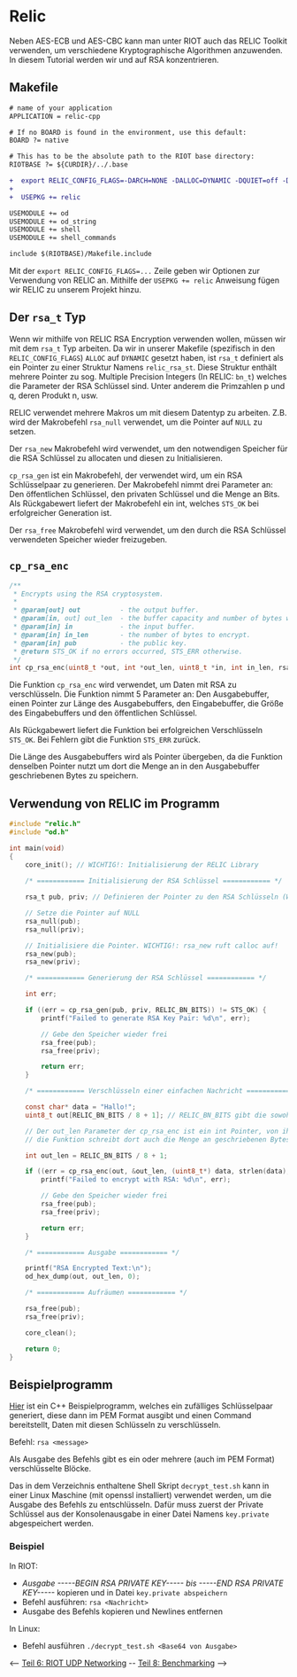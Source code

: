 # Relic

Neben AES-ECB und AES-CBC kann man unter RIOT auch das RELIC Toolkit verwenden,
um verschiedene Kryptographische Algorithmen anzuwenden. In diesem Tutorial werden wir und auf RSA konzentrieren.

## Makefile

```diff
# name of your application
APPLICATION = relic-cpp

# If no BOARD is found in the environment, use this default:
BOARD ?= native

# This has to be the absolute path to the RIOT base directory:
RIOTBASE ?= ${CURDIR}/../.base

+  export RELIC_CONFIG_FLAGS=-DARCH=NONE -DALLOC=DYNAMIC -DQUIET=off -DWORD=32 -DFP_PRIME=255 -DWITH="BN;MD;DV;FP;EP;CP;BC;EC" -DSEED=RIOTRND
+  
+  USEPKG += relic

USEMODULE += od
USEMODULE += od_string
USEMODULE += shell
USEMODULE += shell_commands

include $(RIOTBASE)/Makefile.include
```

Mit der `export RELIC_CONFIG_FLAGS=...` Zeile geben wir Optionen zur Verwendung von RELIC an.
Mithilfe der `USEPKG += relic` Anweisung fügen wir RELIC zu unserem Projekt hinzu.

## Der `rsa_t` Typ

Wenn wir mithilfe von RELIC RSA Encryption verwenden wollen, müssen wir mit dem `rsa_t` Typ arbeiten.
Da wir in unserer Makefile (spezifisch in den `RELIC_CONFIG_FLAGS`) `ALLOC` auf `DYNAMIC` gesetzt haben,
ist `rsa_t` definiert als ein Pointer zu einer Struktur Namens `relic_rsa_st`. Diese Struktur enthält mehrere Pointer
zu sog. Multiple Precision Integers (In RELIC: `bn_t`) welches die Parameter der RSA Schlüssel sind. Unter anderem die Primzahlen p und q,
deren Produkt n, usw.

RELIC verwendet mehrere Makros um mit diesem Datentyp zu arbeiten. Z.B. wird der Makrobefehl `rsa_null` verwendet,
um die Pointer auf `NULL` zu setzen.

Der `rsa_new` Makrobefehl wird verwendet, um den notwendigen Speicher für die RSA Schlüssel zu allocaten und diesen zu Initialisieren.

`cp_rsa_gen` ist ein Makrobefehl, der verwendet wird, um ein RSA Schlüsselpaar zu generieren.
Der Makrobefehl nimmt drei Parameter an: Den öffentlichen Schlüssel, den privaten Schlüssel und die Menge an Bits.
Als Rückgabewert liefert der Makrobefehl ein int, welches `STS_OK` bei erfolgreicher Generation ist.

Der `rsa_free` Makrobefehl wird verwendet, um den durch die RSA Schlüssel verwendeten Speicher wieder freizugeben.

## `cp_rsa_enc`

```c
/**
 * Encrypts using the RSA cryptosystem.
 *
 * @param[out] out          - the output buffer.
 * @param[in, out] out_len  - the buffer capacity and number of bytes written.
 * @param[in] in            - the input buffer.
 * @param[in] in_len        - the number of bytes to encrypt.
 * @param[in] pub           - the public key.
 * @return STS_OK if no errors occurred, STS_ERR otherwise.
 */
int cp_rsa_enc(uint8_t *out, int *out_len, uint8_t *in, int in_len, rsa_t pub);
```

Die Funktion `cp_rsa_enc` wird verwendet, um Daten mit RSA zu verschlüsseln.
Die Funktion nimmt 5 Parameter an: Den Ausgabebuffer, einen Pointer zur Länge des Ausgabebuffers,
den Eingabebuffer, die Größe des Eingabebuffers und den öffentlichen Schlüssel.

Als Rückgabewert liefert die Funktion bei erfolgreichen Verschlüsseln `STS_OK`. Bei Fehlern gibt die Funktion `STS_ERR` zurück.

Die Länge des Ausgabebuffers wird als Pointer übergeben,
da die Funktion denselben Pointer nutzt um dort die Menge an in den Ausgabebuffer geschriebenen Bytes zu speichern.



## Verwendung von RELIC im Programm

```c
#include "relic.h"
#include "od.h"

int main(void)
{
    core_init(); // WICHTIG!: Initialisierung der RELIC Library
    
    /* ============ Initialisierung der RSA Schlüssel ============ */

    rsa_t pub, priv; // Definieren der Pointer zu den RSA Schlüsseln (Wegen ALLOC = DYNAMIC ist rsa_t ein Pointer)

    // Setze die Pointer auf NULL
    rsa_null(pub);
    rsa_null(priv);

    // Initialisiere die Pointer. WICHTIG!: rsa_new ruft calloc auf!
    rsa_new(pub);
    rsa_new(priv);

    /* ============ Generierung der RSA Schlüssel ============ */

    int err;

    if ((err = cp_rsa_gen(pub, priv, RELIC_BN_BITS)) != STS_OK) {
        printf("Failed to generate RSA Key Pair: %d\n", err);

        // Gebe den Speicher wieder frei
        rsa_free(pub);
        rsa_free(priv);

        return err;
    }

    /* ============ Verschlüsseln einer einfachen Nachricht ============ */

    const char* data = "Hallo!";
    uint8_t out[RELIC_BN_BITS / 8 + 1]; // RELIC_BN_BITS gibt die sowohl Präzision in Bits der Multiple Precision Integers, als auch die RSA Bits an

    // Der out_len Parameter der cp_rsa_enc ist ein int Pointer, von ihm wird die Größe des Output-buffers gelesen,
    // die Funktion schreibt dort auch die Menge an geschriebenen Bytes hin

    int out_len = RELIC_BN_BITS / 8 + 1;

    if ((err = cp_rsa_enc(out, &out_len, (uint8_t*) data, strlen(data), pub)) != STS_OK) {
        printf("Failed to encrypt with RSA: %d\n", err);

        // Gebe den Speicher wieder frei
        rsa_free(pub);
        rsa_free(priv);

        return err;
    }

    /* ============ Ausgabe ============ */

    printf("RSA Encrypted Text:\n");
    od_hex_dump(out, out_len, 0);

    /* ============ Aufräumen ============ */

    rsa_free(pub);
    rsa_free(priv);

    core_clean();

    return 0;
}
```

## Beispielprogramm

[Hier](../../tutorial_code/relic-cpp) ist ein C++ Beispielprogramm, welches ein zufälliges Schlüsselpaar generiert,
diese dann im PEM Format ausgibt und einen Command bereitstellt, Daten mit diesen Schlüsseln zu verschlüsseln.

Befehl: `rsa <message>`

Als Ausgabe des Befehls gibt es ein oder mehrere (auch im PEM Format) verschlüsselte Blöcke.

Das in dem Verzeichnis enthaltene Shell Skript `decrypt_test.sh`
kann in einer Linux Maschine (mit openssl installiert) verwendet werden, um die Ausgabe des Befehls zu entschlüsseln.
Dafür muss zuerst der Private Schlüssel aus der Konsolenausgabe in einer Datei Namens `key.private` abgespeichert werden.

### Beispiel

In RIOT:
 * *Ausgabe -----BEGIN RSA PRIVATE KEY----- bis -----END RSA PRIVATE KEY-----* kopieren und in Datei `key.private abspeichern`
 * Befehl ausführen: `rsa <Nachricht>`
 * Ausgabe des Befehls kopieren und Newlines entfernen

In Linux:
 * Befehl ausführen `./decrypt_test.sh <Base64 von Ausgabe>`

<-- [Teil 6: RIOT UDP Networking](06_UDP.md) -- [Teil 8: Benchmarking](../Kapitel_3_Ergebnisse/08_Benchmarking.md) -->